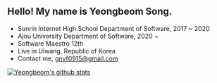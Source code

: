 ## Hello! My name is Yeongbeom Song.
* Sunrin Internet High School Department of Software, 2017 ~ 2020
* Ajou University Department of Software, 2020 ~
* Software Maestro 12th
* Live in Uiwang, Republic of Korea
* Contact me, gnyf0915@gmail.com

[![Yeongbeom's github stats](https://github-readme-stats.vercel.app/api?username=GENYF&show_icons=true)](https://github.com/anuraghazra/github-readme-stats)
